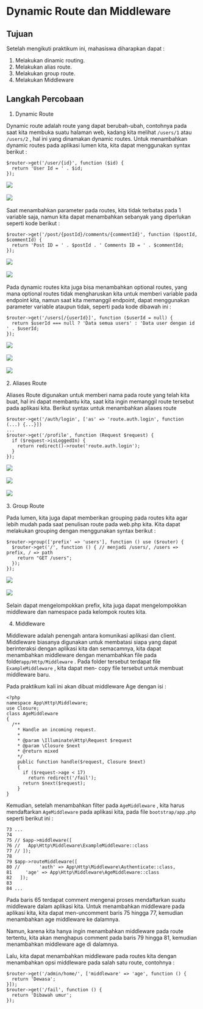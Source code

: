 # Dynamic Route dan Middleware

## Tujuan
Setelah mengikuti praktikum ini, mahasiswa diharapkan dapat :
1. Melakukan dinamic routing.
2. Melakukan alias route.
3. Melakukan group route.
4. Melakukan Middleware

## Langkah Percobaan 
1. Dynamic Route

Dynamic route adalah route yang dapat berubah-ubah, contohnya pada saat kita membuka
suatu halaman web, kadang kita melihat ```/users/1``` atau ```/users/2``` , hal ini yang dinamakan
dynamic routes.
Untuk menambahkan dynamic routes pada aplikasi lumen kita, kita dapat menggunakan
syntax berikut : 
```
$router->get('/user/{id}', function ($id) {
  return 'User Id = ' . $id;
});
```
![](../Screenshot_5/1.png) <br><br>
![](../Screenshot_5/1_1.png) <br><br>
Saat menambahkan parameter pada routes, kita tidak terbatas pada 1 variable saja, namun
kita dapat menambahkan sebanyak yang diperlukan seperti kode berikut : 
```
$router->get('/post/{postId}/comments/{commentId}', function ($postId, $commentId) {
  return 'Post ID = ' . $postId . ' Comments ID = ' . $commentId;
});
```
![](../Screenshot_5/2.png) <br><br>
![](../Screenshot_5/2_1.png) <br><br>
Pada dynamic routes kita juga bisa menambahkan optional routes, yang mana optional routes tidak mengharuskan kita untuk memberi variable pada endpoint kita, namun saat kita memanggil endpoint, dapat menggunakan parameter variable ataupun tidak, seperti pada kode dibawah ini : 
```
$router->get('/users[/{userId}]', function ($userId = null) {
  return $userId === null ? 'Data semua users' : 'Data user dengan id ' . $userId;
});
```
![](../Screenshot_5/3.png) <br><br>
![](../Screenshot_5/3_1.png) <br><br>
![](../Screenshot_5/3_2.png) <br><br>
2. Aliases Route
   
Aliases Route digunakan untuk memberi nama pada route yang telah kita buat, hal ini dapat membantu kita, saat kita ingin memanggil route tersebut pada aplikasi kita. Berikut syntax untuk menambahkan aliases route
```
$router->get('/auth/login', ['as' => 'route.auth.login', function (...) {...}])
...
$router->get('/profile', function (Request $request) {
  if ($request->isLoggedIn) {
    return redirect()->route('route.auth.login');
  }
});
```
![](../Screenshot_5/4.png) <br><br>
![](../Screenshot_5/4_1.png) <br><br>
![](../Screenshot_5/4_2.png) <br><br>
3. Group Route
   
Pada lumen, kita juga dapat memberikan grouping pada routes kita agar lebih mudah pada saat penulisan route pada web.php kita. Kita dapat melakukan grouping dengan menggunakan syntax berikut :
```
$router->group(['prefix' => 'users'], function () use ($router) {
  $router->get('/', function () { // menjadi /users/, /users => prefix, / => path
    return "GET /users";
  });
});
```
![](../Screenshot_5/5.png) <br><br>
![](../Screenshot_5/5_1.png) <br><br>
Selain dapat mengelompokkan prefix, kita juga dapat mengelompokkan middleware dan
namespace pada kelompok routes kita.

4. Middleware
   
Middleware adalah penengah antara komunikasi aplikasi dan client. Middleware biasanya digunakan untuk membatasi siapa yang dapat berinteraksi dengan aplikasi kita dan semacamnya, kita dapat menambahkan middleware dengan menambahkan file pada folder```app/Http/Middleware``` . Pada folder tersebut terdapat file ```ExampleMiddleware``` , kita dapat men- copy file tersebut untuk membuat middleware baru.

Pada praktikum kali ini akan dibuat middleware Age dengan isi : 
```
<?php
namespace App\Http\Middleware;
use Closure;
class AgeMiddleware
{
  /**
    * Handle an incoming request.
    *
    * @param \Illuminate\Http\Request $request
    * @param \Closure $next
    * @return mixed
    */
    public function handle($request, Closure $next)
    {
      if ($request->age < 17)
        return redirect('/fail');
      return $next($request);
    }
}
```

Kemudian, setelah menambahkan filter pada ```AgeMiddleware``` , kita harus mendaftarkan
```AgeMiddleware``` pada aplikasi kita, pada file ```bootstrap/app.php``` seperti berikut ini :

```
73 ...
74
75 // $app->middleware([
76 //   App\Http\Middleware\ExampleMiddleware::class
77 // ]);
78
79 $app->routeMiddleware([
80 //       'auth' => App\Http\Middleware\Authenticate::class,
81     'age' => App\Http\Middleware\AgeMiddleware::class
82   ]);
83
84 ...
```

Pada baris 65 terdapat comment mengenai proses mendaftarkan suatu middleware dalam aplikasi kita. Untuk menambahkan middleware pada aplikasi kita, kita dapat men-uncomment baris 75 hingga 77, kemudian menambahkan age middleware ke dalamnya.

Namun, karena kita hanya ingin menambahkan middleware pada route tertentu, kita akan
menghapus comment pada baris 79 hingga 81, kemudian menambahkan middleware age di
dalamnya.

Lalu, kita dapat menambahkan middleware pada routes kita dengan menambahkan opsi
middleware pada salah satu route, contohnya : 

```
$router->get('/admin/home/', ['middleware' => 'age', function () {
  return 'Dewasa';
}]);
$router->get('/fail', function () {
  return 'Dibawah umur';
});
```
